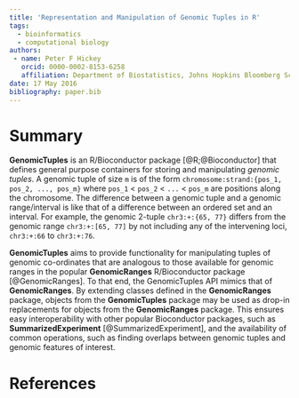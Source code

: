 ```yaml
---
title: 'Representation and Manipulation of Genomic Tuples in R'
tags:
  - bioinformatics
  - computational biology
authors:
 - name: Peter F Hickey
   orcid: 0000-0002-8153-6258
   affiliation: Department of Biostatistics, Johns Hopkins Bloomberg School of Public Health
date: 17 May 2016
bibliography: paper.bib
---
```


# Summary

__GenomicTuples__ is an R/Bioconductor package [@R;@Bioconductor] that defines general purpose containers for storing and manipulating _genomic tuples_. A genomic tuple of size `m` is of the form `chromosome:strand:{pos_1, pos_2, ..., pos_m}` where `pos_1` < `pos_2` < `...` < `pos_m` are positions along the chromosome. The difference between a genomic tuple and a genomic range/interval is like that of a difference between an ordered set and an interval. For example, the genomic 2-tuple `chr3:+:{65, 77}` differs from the genomic range `chr3:+:[65, 77]` by not including any of the intervening loci, `chr3:+:66` to `chr3:+:76`.

__GenomicTuples__ aims to provide functionality for manipulating tuples of genomic co-ordinates that are analogous to those available for genomic ranges in the popular __GenomicRanges__ R/Bioconductor package [@GenomicRanges]. To that end, the GenomicTuples API mimics that of __GenomicRanges__. By extending classes defined in the __GenomicRanges__ package, objects from the __GenomicTuples__ package may be used as drop-in replacements for objects from the __GenomicRanges__ package. This ensures easy interoperability with other popular Bioconductor packages, such as __SummarizedExperiment__ [@SummarizedExperiment], and the availability of common operations, such as finding overlaps between genomic tuples and genomic features of interest.

# References

